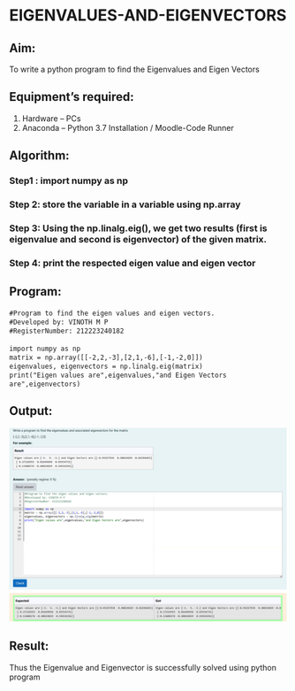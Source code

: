 # EIGENVALUES-AND-EIGENVECTORS
## Aim:
To write a python program to find the Eigenvalues and Eigen Vectors
## Equipment’s required:
1. 	Hardware – PCs
2. 	Anaconda – Python 3.7 Installation / Moodle-Code Runner
## Algorithm:
### Step1 : import numpy as np
### Step 2: store the variable in a variable using np.array
### Step 3: Using the np.linalg.eig(),  we get two results (first is eigenvalue and second is eigenvector) of the given matrix.
### Step 4: print the respected eigen value and eigen vector

## Program:
```
#Program to find the eigen values and eigen vectors.
#Developed by: VINOTH M P
#RegisterNumber: 212223240182

import numpy as np
matrix = np.array([[-2,2,-3],[2,1,-6],[-1,-2,0]])
eigenvalues, eigenvectors = np.linalg.eig(matrix)
print("Eigen values are",eigenvalues,"and Eigen Vectors are",eigenvectors)
```
## Output:
![alt text](image.png)
## Result:
Thus the Eigenvalue and Eigenvector is successfully solved using python program

